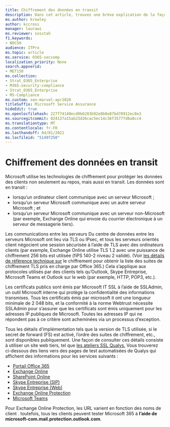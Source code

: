 ```yaml
---
title: Chiffrement des données en transit
description: Dans cet article, trouvez une brève explication de la façon dont Microsoft chiffre les données client Microsoft 365 en transit.
ms.author: krowley
author: kccross
manager: laurawi
ms.reviewer: sosstah
f1.keywords:
- NOCSH
audience: ITPro
ms.topic: article
ms.service: O365-seccomp
localization_priority: None
search.appverid:
- MET150
ms.collection:
- Strat_O365_Enterprise
- M365-security-compliance
- Strat_O365_Enterprise
- MS-Compliance
ms.custom: seo-marvel-apr2020
titleSuffix: Microsoft Service Assurance
hideEdit: true
ms.openlocfilehash: 227f74140ecd9b6283b92e8b0e87bd70912ec8e3
ms.sourcegitcommit: 024137a15ab23d26cac5ec14c36f3577fd8a0cc4
ms.translationtype: MT
ms.contentlocale: fr-FR
ms.lasthandoff: 04/01/2021
ms.locfileid: "51497250"
---
```

# <a name="encryption-for-data-in-transit"></a>Chiffrement des données en transit

Microsoft utilise les technologies de chiffrement pour protéger les données des clients non seulement au repos, mais aussi en transit. Les données sont en transit :

- lorsqu’un ordinateur client communique avec un serveur Microsoft ;
- lorsqu’un serveur Microsoft communique avec un autre serveur Microsoft ; et
- lorsqu’un serveur Microsoft communique avec un serveur non-Microsoft (par exemple, Exchange Online qui envoie du courrier électronique à un serveur de messagerie tiers).

Les communications entre les serveurs Du centre de données entre les serveurs Microsoft ont lieu via TLS ou IPsec, et tous les serveurs orientés client négocient une session sécurisée à l’aide de TLS avec des ordinateurs clients (par exemple, Exchange Online utilise TLS 1.2 avec une puissance de chiffrement 256 bits est utilisée (fiPS 140-2 niveau 2 validé). (Voir [les détails de référence technique sur](/microsoft-365/compliance/technical-reference-details-about-encryption) le chiffrement pour obtenir la liste des suites de chiffrement TLS pris en charge par Office 365.) Cela s’applique aux protocoles utilisés par des clients tels qu’Outlook, Skype Entreprise, Microsoft Teams et Outlook sur le web (par exemple, HTTP, POP3, etc.).

Les certificats publics sont émis par Microsoft IT SSL à l’aide de SSLAdmin, un outil Microsoft interne qui protège la confidentialité des informations transmises. Tous les certificats émis par microsoft it ont une longueur minimale de 2 048 bits, et la conformité à la norme Webtrust nécessite SSLAdmin pour s’assurer que les certificats sont émis uniquement pour les adresses IP publiques de Microsoft. Toutes les adresses IP qui ne répondent pas à ce critère sont acheminées via un processus d’exception.

Tous les détails d’implémentation tels que la version de TLS utilisée, si le secret de forward (FS) est activé, l’ordre des suites de chiffrement, etc., sont disponibles publiquement. Une façon de consulter ces détails consiste à utiliser un site web tiers, tel que [les ateliers SSL Qualys.](https://www.ssllabs.com) Vous trouverez ci-dessous des liens vers des pages de test automatisées de Qualys qui affichent des informations pour les services suivants :

- [Portail Office 365](https://www.ssllabs.com/ssltest/analyze.html?d=portal.office.com&hideResults=on)
- [Exchange Online](https://www.ssllabs.com/ssltest/analyze.html?d=outlook.office365.com&hideResults=on)
- [SharePoint Online](https://www.ssllabs.com/ssltest/analyze.html?d=microsoft-my.sharepoint.com&hideResults=on)
- [Skype Entreprise (SIP)](https://www.ssllabs.com/ssltest/analyze.html?d=sipdir.online.lync.com)
- [Skype Entreprise (Web)](https://www.ssllabs.com/ssltest/analyze.html?d=webdir.online.lync.com&hideResults=on)
- [Exchange Online Protection](https://ssl-tools.net/mailservers/microsoft-com.mail.protection.outlook.com)
- [Microsoft Teams](https://www.ssllabs.com/ssltest/analyze.html?d=teams.microsoft.com&latest)

Pour Exchange Online Protection, les URL varient en fonction des noms de client . toutefois, tous les clients peuvent tester Microsoft 365 à **l’aide de microsoft-com.mail.protection.outlook.com**.
